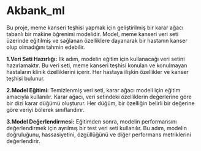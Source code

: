 # Akbank_ml

Bu proje, meme kanseri teşhisi yapmak için geliştirilmiş bir karar ağacı tabanlı bir makine öğrenimi modelidir. Model, meme kanseri veri seti üzerinde eğitilmiş ve sağlanan özelliklere dayanarak bir hastanın kanser olup olmadığını tahmin edebilir.

**1.Veri Seti Hazırlığı:**
    İlk adım, modelin eğitim için kullanacağı veri setini hazırlamaktır. Bu veri seti, meme kanseri teşhisi konulan ve konulmayan hastaların klinik özelliklerini içerir. Her hastaya ilişkin özellikler ve kanser teşhisi bulunur.
    
**2.Model Eğitimi:**
    Temizlenmiş veri seti, karar ağacı modeli için eğitim amacıyla kullanılır. Karar ağacı, veri setindeki özelliklerin değerlerine göre bir dizi karar düğümü oluşturur. Her düğüm, bir özelliğin belirli bir değerine göre veriyi bölerek sınıflandırır.
    
**3.Model Değerlendirmesi:**
    Eğitimden sonra, modelin performansını değerlendirmek için ayrılmış bir test veri seti kullanılır. Bu adım, modelin doğruluğunu, hassasiyetini, özgüllüğünü ve diğer performans metriklerini değerlendirir. 
